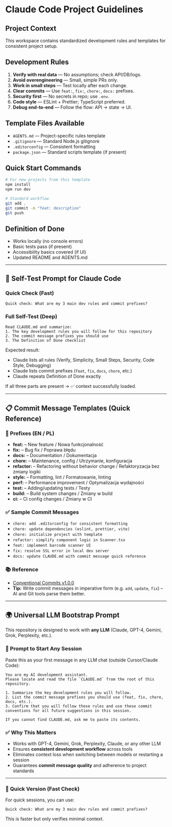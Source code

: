 # Claude Code Project Guidelines

## Project Context
This workspace contains standardized development rules and templates for consistent project setup.

## Development Rules
1. **Verify with real data** — No assumptions; check API/DB/logs.
2. **Avoid overengineering** — Small, simple PRs only.
3. **Work in small steps** — Test locally after each change.
4. **Clear commits** — Use `feat:`, `fix:`, `chore:`, `docs:` prefixes.
5. **Security first** — No secrets in repo; use `.env`.
6. **Code style** — ESLint + Prettier; TypeScript preferred.
7. **Debug end-to-end** — Follow the flow: API → state → UI.

## Template Files Available
- `AGENTS.md` — Project-specific rules template
- `.gitignore` — Standard Node.js gitignore
- `.editorconfig` — Consistent formatting
- `package.json` — Standard scripts template (if present)

## Quick Start Commands
```bash
# For new projects from this template
npm install
npm run dev

# Standard workflow
git add .
git commit -m "feat: description"
git push
```

## Definition of Done
- Works locally (no console errors)
- Basic tests pass (if present)
- Accessibility basics covered (if UI)
- Updated README and AGENTS.md

---

## 🧪 Self-Test Prompt for Claude Code

### Quick Check (Fast)
```
Quick check: What are my 3 main dev rules and commit prefixes?
```

### Full Self-Test (Deep)
```
Read CLAUDE.md and summarize:
1. The key development rules you will follow for this repository
2. The commit message prefixes you should use
3. The Definition of Done checklist
```

Expected result:
- Claude lists all rules (Verify, Simplicity, Small Steps, Security, Code Style, Debugging)
- Claude lists commit prefixes (`feat`, `fix`, `docs`, `chore`, etc.)
- Claude repeats Definition of Done exactly

If all three parts are present → ✅ context successfully loaded.

---

## 📋 Commit Message Templates (Quick Reference)

### 🔑 Prefixes (EN / PL)
- **feat:** – New feature / Nowa funkcjonalność  
- **fix:** – Bug fix / Poprawa błędu  
- **docs:** – Documentation / Dokumentacja  
- **chore:** – Maintenance, config / Utrzymanie, konfiguracja  
- **refactor:** – Refactoring without behavior change / Refaktoryzacja bez zmiany logiki  
- **style:** – Formatting, lint / Formatowanie, linting  
- **perf:** – Performance improvement / Optymalizacja wydajności  
- **test:** – Adding/updating tests / Testy  
- **build:** – Build system changes / Zmiany w build  
- **ci:** – CI config changes / Zmiany w CI  

### ✅ Sample Commit Messages
- `chore: add .editorconfig for consistent formatting`
- `chore: update dependencies (eslint, prettier, vite)`
- `chore: initialize project with template`
- `refactor: simplify component logic in Scanner.tsx`
- `feat: implement barcode scanner UI`
- `fix: resolve SSL error in local dev server`
- `docs: update CLAUDE.md with commit message quick reference`

### 📚 Reference
- [Conventional Commits v1.0.0](https://www.conventionalcommits.org/en/v1.0.0/)  
- **Tip:** Write commit messages in imperative form (e.g. `add`, `update`, `fix`) – AI and Git tools parse them better.

---

## 🌍 Universal LLM Bootstrap Prompt

This repository is designed to work with **any LLM** (Claude, GPT-4, Gemini, Grok, Perplexity, etc.).

### 🏁 Prompt to Start Any Session
Paste this as your first message in any LLM chat (outside Cursor/Claude Code):

```
You are my AI development assistant. 
Please locate and read the file `CLAUDE.md` from the root of this repository.

1. Summarize the key development rules you will follow.
2. List the commit message prefixes you should use (feat, fix, chore, docs, etc.).
3. Confirm that you will follow these rules and use these commit conventions for all future suggestions in this session.

If you cannot find CLAUDE.md, ask me to paste its contents.
```

### ✅ Why This Matters
- Works with GPT-4, Gemini, Grok, Perplexity, Claude, or any other LLM  
- Ensures **consistent development workflow** across tools  
- Eliminates context loss when switching between models or restarting a session  
- Guarantees **commit message quality** and adherence to project standards

---

### 🔎 Quick Version (Fast Check)
For quick sessions, you can use:
```
Quick check: What are my 3 main dev rules and commit prefixes?
```
This is faster but only verifies minimal context.

